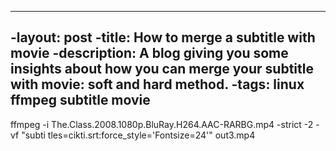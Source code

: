 ----
-layout: post
-title: How to merge a subtitle with movie
-description: A blog giving you some insights about how you can merge your subtitle with movie: soft and hard method.
-tags: linux ffmpeg subtitle movie
----

ffmpeg -i The.Class.2008.1080p.BluRay.H264.AAC-RARBG.mp4 -strict -2 -vf "subti
tles=cikti.srt:force_style='Fontsize=24'" out3.mp4


